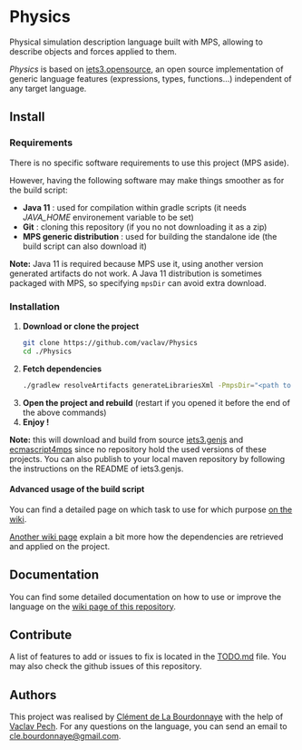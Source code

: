# Physics

Physical simulation description language built with MPS, allowing to describe objects and forces applied to them.

_Physics_ is based on [iets3.opensource](https://github.com/IETS3/iets3.opensource), an open source implementation of generic language features (expressions, types, functions...) independent of any target language.

## Install

### Requirements
There is no specific software requirements to use this project (MPS aside).

However, having the following software may make things smoother as for the build script:
- **Java 11** : used for compilation within gradle scripts (it needs *JAVA_HOME* environement variable to be set)
- **Git** : cloning this repository (if you no not downloading it as a zip)
- **MPS generic distribution** : used for building the standalone ide (the build script can also download it) 

**Note:** Java 11 is required because MPS use it, using another version generated artifacts do not work. A Java 11 distribution is sometimes packaged with MPS, so specifying `mpsDir` can avoid extra download. 

### Installation
1. **Download or clone the project**
   ```sh
   git clone https://github.com/vaclav/Physics
   cd ./Physics
   ```
2. **Fetch dependencies**
   ```sh
   ./gradlew resolveArtifacts generateLibrariesXml -PmpsDir="<path to mps>"
   ```
3. **Open the project and rebuild** (restart if you opened it before the end of the above commands)
4. **Enjoy !**

**Note:** this will download and build from source [iets3.genjs](https://github.com/cdelabou/iets3.genjs) and [ecmascript4mps](https://github.com/cdelabou/ecmascript4mps/tree/development) since no repository hold the used versions of these projects. You can also publish to your local maven repository by following the instructions on the README of iets3.genjs.

#### Advanced usage of the build script
You can find a detailed page on which task to use for which purpose [on the wiki](https://github.com/vaclav/Physics/wiki/Gradle-script-usage).

[Another wiki page](https://github.com/vaclav/Physics/wiki/Installation-script) explain a bit more how the dependencies are retrieved and applied on the project.

## Documentation
You can find some detailed documentation on how to use or improve the language on the [wiki page of this repository](https://github.com/vaclav/Physics/wiki).

## Contribute

A list of features to add or issues to fix is located in the [TODO.md](./TODO.md) file. You may also check the github issues of this repository.

## Authors

This project was realised by [Clément de La Bourdonnaye](https://github.com/cdelabou) with the help of [Vaclav Pech](https://github.com/vaclav). For any questions on the language, you can send an email to [cle.bourdonnaye@gmail.com](mailto:cle.bourdonnaye@gmail.com).
